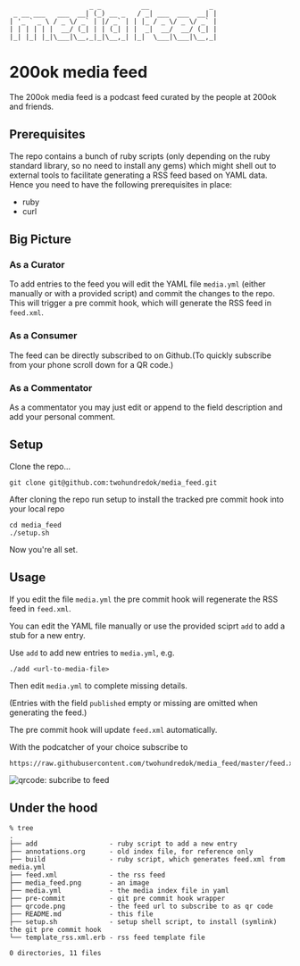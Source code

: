                         _ _          __               _
     _ __ ___   ___  __| (_) __ _   / _| ___  ___  __| |
    | '_ ` _ \ / _ \/ _` | |/ _` | | |_ / _ \/ _ \/ _` |
    | | | | | |  __/ (_| | | (_| | |  _|  __/  __/ (_| |
    |_| |_| |_|\___|\__,_|_|\__,_| |_|  \___|\___|\__,_|

200ok media feed
================

The 200ok media feed is a podcast feed curated by the people at 200ok
and friends.


Prerequisites
-------------

The repo contains a bunch of ruby scripts (only depending on the ruby
standard library, so no need to install any gems) which might shell
out to external tools to facilitate generating a RSS feed based on
YAML data. Hence you need to have the following prerequisites in
place:

* ruby
* curl


Big Picture
-----------

### As a Curator

To add entries to the feed you will edit the YAML file `media.yml`
(either manually or with a provided script) and commit the changes to
the repo. This will trigger a pre commit hook, which will generate the
RSS feed in `feed.xml`.

### As a Consumer

The feed can be directly subscribed to on Github.(To quickly
subscribe from your phone scroll down for a QR code.)

### As a Commentator

As a commentator you may just edit or append to the field description
and add your personal comment.


Setup
-----

Clone the repo...

    git clone git@github.com:twohundredok/media_feed.git

After cloning the repo run setup to install the tracked pre commit
hook into your local repo

    cd media_feed
    ./setup.sh

Now you're all set.


Usage
-----

If you edit the file `media.yml` the pre commit hook will
regenerate the RSS feed in `feed.xml`.

You can edit the YAML file manually or use the provided sciprt `add`
to add a stub for a new entry.

Use `add` to add new entries to `media.yml`, e.g.

    ./add <url-to-media-file>

Then edit `media.yml` to complete missing details.

(Entries with the field `published` empty or missing are omitted when
generating the feed.)

The pre commit hook will update `feed.xml` automatically.

With the podcatcher of your choice subscribe to

    https://raw.githubusercontent.com/twohundredok/media_feed/master/feed.xml

![qrcode: subcribe to feed](https://raw.githubusercontent.com/twohundredok/media_feed/master/qrcode.png)


Under the hood
--------------

```
% tree
.
├── add                  - ruby script to add a new entry
├── annotations.org      - old index file, for reference only
├── build                - ruby script, which generates feed.xml from media.yml
├── feed.xml             - the rss feed
├── media_feed.png       - an image
├── media.yml            - the media index file in yaml
├── pre-commit           - git pre commit hook wrapper
├── qrcode.png           - the feed url to subscribe to as qr code
├── README.md            - this file
├── setup.sh             - setup shell script, to install (symlink) the git pre commit hook
└── template_rss.xml.erb - rss feed template file

0 directories, 11 files
```
